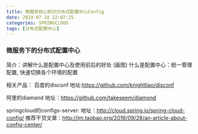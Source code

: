 ```yaml
---
title: 微服务核心知识分布式配置中心Config
date: 2019-07-18 22:07:25
categories: SPRINGCLOUD
tags: [分布式配置中心]
---
```


### 微服务下的分布式配置中心

简介：讲解什么是配置中心及使用前后的好处 (画图)
什么是配置中心：统一管理配置, 快速切换各个环境的配置

相关产品：
百度的disconf 
    地址:https://github.com/knightliao/disconf

阿里的diamand
    地址：https://github.com/takeseem/diamond

springcloud的configs-server:
    地址：http://cloud.spring.io/spring-cloud-config/
推荐干货文章：http://jm.taobao.org/2016/09/28/an-article-about-config-center/

<!-- more -->
